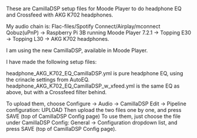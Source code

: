 
These are CamillaDSP setup files for Moode Player to do headphone EQ and Crossfeed with AKG K702 headphones.

My audio chain is:
Flac-files/Spotify Connect/Airplay/mconnect Qobuz(uPnP) -> Raspberry Pi 3B running Moode Player 7.2.1 -> Topping E30 -> Topping L30 -> AKG K702 headphones.

I am using the new CamillaDSP, available in Moode Player.

I have made the following setup files:

headphone_AKG_K702_EQ_CamillaDSP.yml is pure headphone EQ, using the crinacle settings from AutoEQ.
headphone_AKG_K702_EQ_CamillaDSP_w_xfeed.yml is the same EQ as above, but with a Crossfeed filter behind.

To upload them, choose Configure -> Audio -> CamillaDSP Edit -> Pipeline configuration: UPLOAD
Then upload the two files one by one, and press SAVE (top of CamillaDSP Config page)
To use them, just choose the file under CamillaDSP Config: General -> Configuration dropdown list, and press SAVE (top of CamillaDSP Config page).

